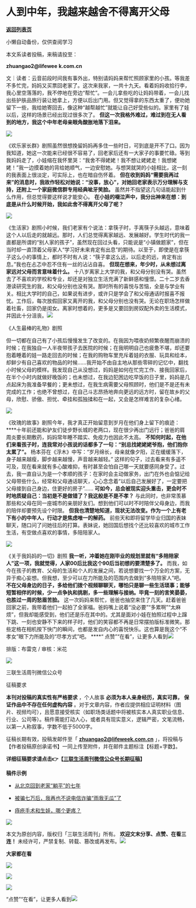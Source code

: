 # 人到中年，我越来越舍不得离开父母

[**返回列表页**](/gzh/三联生活周刊)

小懒自动备份，仅供查阅学习

本文系读者投稿，来稿请投至：

 **zhuangao2@lifewee** **k.com.cn**

文｜读者：云音前段时间我有事外出，特别请妈妈来帮忙照顾家里的小孩。等我差不多忙完，妈妈又买票回老家了。这次来我家，一共十九天。看着妈妈收拾行李，我心里空落落的，我不停地在旁边“帮忙”。一会儿拿些吃的让妈妈带着，一会儿找出些护肤品旅行装让她拿上，方便以后出门用。但又觉得拿的东西太重了，便劝她留下一些，我给她寄回去，像这种“越帮越忙”就能让自己好受些似的。家里有了娃以后，这样的场景已经出现过很多次了。
**但这一次我格外难过，难过到在无人看到的地方，我这个中年老母亲眼角酸胀地落下泪来。**

![](https://mmbiz.qpic.cn/mmbiz_png/VkpaUkchBmVPFODp2UueUiaCOiaBzgEgta3gUiaDH6x3R7p5FjNVDiaoXLTNYKTIBxsgy8naYCoJjt6EicMbghQdia6Q/640?wx_fmt=png&from;=appmsg)

《欢乐家长群》剧照虽然很想挽留妈妈再多住一些时日，可到底是开不了口。因为我知道，她这一次能来已经很不容易了，回老家后还有一大家子的事要忙碌。等到我妈妈走了，小娃缩在我怀里哭：“我舍不得姥姥！我不想让姥姥走！我想姥姥！”我一边摸着她的背给她顺气，一边安慰她。与想哭就哭的小娃相比，这一刻的我表面上很淡定，可实际上，也在暗自伤怀着。
**但在收到妈妈“需要我再过来”的消息时，我故作轻松对她说：“没事，放心”，对她回老家表示万分理解与支持，还附上一个家庭微信群专用经典呲牙笑脸。**
虽然并不指望这几句话能起到什么作用，但总觉得要这样说才能安心。 **在小娃的啜泣声中，我分出神来在想：到底是从什么时候开始，我如此舍不得离开父母了呢？**

![](https://mmbiz.qpic.cn/mmbiz_jpg/VkpaUkchBmVPFODp2UueUiaCOiaBzgEgtaBqKYQCwRTf4Qx0xS9wZOAbTCmp2rZZ2DJKUvuCib3rpjmuiciaSpPpngQ/640?wx_fmt=webp&from;=appmsg)

《生活家》剧照小时候，我们老家有个说法：拿筷子时，手离筷子头越远，意味着这个人以后走的就越远。那时，人们总觉得离家越远、发展越好。学生时代的我一直都是所谓的“别人家的孩子”，虽然现在回过头看，只能说是“小镇做题家”，但在当时却一直顶着父母家人“学习好未来肯定有出息”的期待。以至于，即使是在拿筷子这么小的事情上，都时不时有人说：“筷子拿这么远，以后走的远，肯定有出息。”我也在忐忑中忍不住有一丝的沾沾自喜。
**但现在想来，年少时，从未想过离家远对父母而言意味着什么。**
十八岁离家上大学的我，和父母分别没有哭。虽然去了不喜欢的学校和专业，却还是对独立生活充满了新鲜感和憧憬。二十二岁去香港读研究生的我，和父母分别也没有哭。那时所有的喜悦与苦恼，全是与学业有关。相比大学时的自己，如果说有进步，或许只是学会了和父母通话时报喜不报忧。工作后，每次放假回家又离开的我，和父母分别也没有哭。无论在职场怎样做着社畜，回家仍是闺女。离家时想着的，更多是又要回到房奴配外卖的生活模式，并因此十分沮丧。![](https://mmbiz.qpic.cn/mmbiz_jpg/c2Sib3Mp7pOMYpntiaNU71eaCDeehGH4E5Z6qJ7teyTPIVrn3pHlRyKuicZ9SNL6hwsYRfZyHciaN8JpvQwxRMMzsQ/640?wx_fmt=jpeg)

《人生最棒的礼物》剧照

但一切都在自己有了小孩后慢慢发生了改变的。在我因为喂夜奶频繁夜醒而崩溃的时候；在我独自一人半夜带孩子去医院的时候；在我明明自己也疲惫不堪，却还要抱着睡着的娃一路走回去的时候；在我的购物车里充斥着娃的衣服、玩具和绘本，却鲜少有自己喜欢的物品的时候……我开始不由自主地从那些零碎的记忆中，翻找小时候父母的模样。我发现自己从没想过，妈妈是如何在忙完工作、接我回家后，在半个小时内就做好晚饭的；也未想过，在我边犯困边吃早饭的日子里，妈妈是几点起床为我准备早餐的；更未想过，在我生病需要父母照顾时，他们是不是还有未完成的工作；也绝不曾想过，在自己斗志昂扬地奔向更远的远方时，留在故乡的父母，欣慰、骄傲、担忧、牵挂和孤独揉和在一起，又会是怎样难言的复杂心绪。

![](https://mmbiz.qpic.cn/mmbiz_jpg/c2Sib3Mp7pOMYpntiaNU71eaCDeehGH4E5MpIRaEzLeQYEkGOKskEwqaibsOso6TibibPw0kvBMUe4uIEjZ4VYxeXng/640?wx_fmt=jpeg)

《玫瑰的故事》剧照今年，我才真正开始留意到岁月在他们身上留下的痕迹：
****十年前还能和驴友们徒步野长城的老两口，现在很少再出门远行；爸爸的肩周炎要长期敷药，妈妈常年睡不踏实、免疫力也因此不太高。
**不知何时起，在他们来看孩子时，连我常对小孩说的话都多了一句：“别总找姥姥姥爷抱，他们抱你太累了”。**
杨本芬在《浮木》中写：“岁月绵长，母亲就像夕阳，正在缓缓落下，身子越来越瘦，脚步越来越慢，声音越来越轻。”
这样的句子，过去看来有多遥不可及，现在看来就有多心酸难抑，有时甚至会怕自己哪一天就要感同身受了。过去，我一直自认为是一个孝顺的孩子：在家时会主动做家务，出门在外也会惦记给父母带些什么，经常和父母通话聊天，心心念念着“以后自己发展好了，一定要把父母接到自己身边，住更好的房子”……
**可如今，总会被现实迎头重击，更会时不时地质疑自己：当初是不是做错了？我这般是不是不孝？**
与此同时，也非常羡慕那些和父母在同一座城市的亲朋好友们。想到他们可以时不时陪伴父母身边，而我的陪伴却要预先设个时限。
**但我也清楚地知道，现状无法改变。作为一个上有老下有小的中年人，行动才是焦虑唯一的解药。**
前些天和即将留学毕业归国的表妹聊天，随口问了问她往后的打算。表妹说，她回国后想找个还比较喜欢的城市工作生活，有空做点喜欢的事情，多陪陪家人。

![](https://mmbiz.qpic.cn/mmbiz_png/VkpaUkchBmVPFODp2UueUiaCOiaBzgEgta3DgjHE7hmWUgbEs6XqSqP2uqoeL6gVo75F2UtISWIkpj15sgs7M5yg/640?wx_fmt=png&from;=appmsg)

《关于我妈妈的一切》剧照 **我一听，冲着她在刚毕业的规划里就有“多陪陪家人”这一项，我就觉得，人家00后比我这个90后当初想的要清楚多了。**
而我，如今在孩子的教育、父母的生活和个人的发展之间，若说想要找一个万全的方案，无异于痴心妄想。但我想，至少可以在力所能及的范围内去做到“多陪陪家人”吧。
**不在父母身边的日子，多给他们拨个视频聊聊天，哪怕只是聊一些生活琐事；能够短暂相伴的时候，少一点争执和挑剔，多一些理解与接纳。毕竟一刻的言笑晏晏，也胜过一周的愁眉苦脸。**
这一次妈妈来帮忙，爸爸也抽空来住了几天。赶着爸爸回家之前，我带着他们一起拍了全家福。爸妈嘴上说着“没必要”“多累啊”“太麻烦”，但我却能感受到，他们还是乐在其中的。尤其是面对小娃在拍照过程中上蹿下跳、一刻也安静不下来的样子时，他们的笑容都不再是日常摆拍版标准微笑。那些定格在相机按下快门的瞬间，也都是发自内心的喜悦快乐。这也算是我这个“不孝女”眼下力所能及的“尽孝方式”吧。
****“
点赞”“在看”，让更多人看到![](https://mmbiz.qpic.cn/mmbiz_gif/c2Sib3Mp7pON9hkSZwdTibRHNZSMPyiapUCHJwlyoZVBC3SfmPmF0VKjkm3NiaToQloHFJ6icyicqZnqgXp6pSQJt5gg/640?wx_fmt=gif&from;=appmsg&wxfrom;=5&wx;_lazy=1&tp;=wxpic)  
  
  
  
  
  

排版：布雷克 / 审核：米花

![](https://mmbiz.qpic.cn/mmbiz_png/phUxmTt5XxvvCBR6zR3RmexnKY6JAxwibSDe8sqLhVicg8gyaBxU9DmSicL3qkbDibnVibgTpf0HNMFV8wLwSkPoNjA/640?wx_fmt=png&wxfrom;=5&wx;_lazy=1&wx;_co=1&tp;=wxpic)

三联生活周刊微信公众号

征稿要求

  

  

 **本刊对投稿的真实性有严格要求** ，个人故事 **必须为本人亲身经历，真实可靠，** **保证作品中不存在任何虚构内容**
。对于文章内容，作者应提供相应证明材料（图片、视频均可），且愿意接受核实（如职场类话题中将被核实本人真实职业信息、行业、公司等）。稿件需能打动人心，或者具有现实意义，逻辑严密，文笔流畅，以第一人称叙事，字数不低于5000字。

征稿长期有效，投稿发邮件至「 **zhuangao2@lifeweek.com.cn**
」，将投稿与【作者投稿原创承诺书】一同上传至附件，并在邮件主题标注【标题+字数】。

**详细征稿要求请点击👉【[三联生活周刊微信公众号长期征稿](http://mp.weixin.qq.com/s?__biz=MTc5MTU3NTYyMQ==&mid=2651351811&idx=3&sn=879a385df9a7509931bcbb83abff5a62&chksm=590a7a296e7df33fe20e33264c74e9e732409b4d93d4c84fa2893b9f05494fc0c1cd0e92d954&scene=21#wechat_redirect)】**

  

 **稿件示例**

  * [ 从北京回到老家“躺平”的七年 ](http://mp.weixin.qq.com/s?__biz=MTc5MTU3NTYyMQ==&mid=2650848935&idx=2&sn=a078afc53a3321a88981c8ac1f16ab87&chksm=5902af8d6e75269b16e44f01d58a0a385c2274b6fb0438513028bd73d92635f543def6197d88&scene=21#wechat_redirect)

  * [被骗七万后，我再也不说电信诈骗“雨我无瓜”了](http://mp.weixin.qq.com/s?__biz=MTc5MTU3NTYyMQ==&mid=2650843063&idx=2&sn=6cdb4d6c5df36416fa5ea9ace0294871&chksm=5902b69d6e753f8b010beb5ec6793094e101c648fad254f1a71a17c30319883d1d9743412521&scene=21#wechat_redirect)

  * [痔疮手术和生娃，哪个更疼？](http://mp.weixin.qq.com/s?__biz=MTc5MTU3NTYyMQ==&mid=2650855752&idx=2&sn=c452d9f164541011422af5b11dad4e90&chksm=5902c8626e754174b049e69677966ac2444d09b071d57d8c473cd59918a3e359444bceafe573&scene=21#wechat_redirect)

![](https://mmbiz.qpic.cn/mmbiz_png/Qvc3iaVjc5XwexerxgYHuNia5BjtSC4s99ibuB1t8anvHGPZUcGPzeh4ysQNCfYrfoHx21AWaxRibuUPJ9RIcjPlqw/640?wx_fmt=png&wxfrom;=5&wx;_lazy=1&wx;_co=1&tp;=wxpic)

  

本文为原创内容，版权归「三联生活周刊」所有。 **欢迎文末分享、点赞、在看三连！**
未经许可，严禁复制、转载、篡改或再发布。![](https://mmbiz.qpic.cn/sz_mmbiz_png/Gg7Qtoh7Aic9ZTmAdCc80b4nD7xicgPt863QWU7oNswDx19XrjfTtSl8QwatY2EEZGuNd1WRRiapDZjcDhTnNYmBg/640?wx_fmt=other&wxfrom;=5&wx;_lazy=1&wx;_co=1&retryload;=1&tp;=webp)

 **大家都在看**

  
[![](https://mmbiz.qpic.cn/mmbiz_jpg/c2Sib3Mp7pOOS9YXkbjnLTcB0GDm5raZHvlzfCsm23qQ06CSkjr3GWy0Oq51EBLSTvhmeLFvgKxjhn1IGQMIDrA/640?wx_fmt=jpeg&from;=appmsg&wxfrom;=5&wx;_lazy=1&wx;_co=1&tp;=wxpic)](http://mp.weixin.qq.com/s?__biz=MTc5MTU3NTYyMQ==&mid=2651406633&idx=1&sn=34e0b8ecbbba4ce6e382d49a24169c0e&chksm=590b50036e7cd9158d25207c61e69ba421a7a8b813b0ab6b3f7cd8009ff4e44b38101ca49b5c&scene=21#wechat_redirect)  

![](https://mmbiz.qpic.cn/sz_mmbiz_png/Gg7Qtoh7Aic9ZTmAdCc80b4nD7xicgPt86k1kgpU51hWCHjV92ryhVW35PLCvLhxLw9XDhXjgeDyZhHSx5EbRcfg/640?wx_fmt=other&wxfrom;=5&wx;_lazy=1&wx;_co=1&retryload;=1&tp;=webp)

  
[![](https://mmbiz.qpic.cn/mmbiz_jpg/c2Sib3Mp7pOOscRuZrCibCxsE1u7UtPialkZVdnsVfBBVIibicXz2dOryRyANicobSjntgBDLQWwVDLqIjZ68BicsnwDQ/640?wx_fmt=jpeg&from;=appmsg&wxfrom;=5&wx;_lazy=1&wx;_co=1&tp;=wxpic)]()  
  
“点赞”“在看”，让更多人看到![](https://mmbiz.qpic.cn/mmbiz_gif/c2Sib3Mp7pON9hkSZwdTibRHNZSMPyiapUCHJwlyoZVBC3SfmPmF0VKjkm3NiaToQloHFJ6icyicqZnqgXp6pSQJt5gg/640?wx_fmt=gif&from;=appmsg&wxfrom;=5&wx;_lazy=1&tp;=wxpic)

